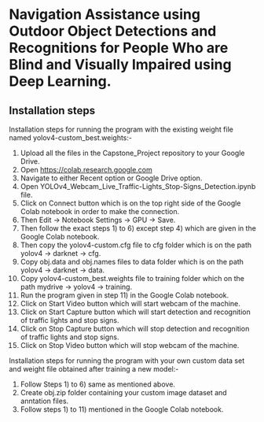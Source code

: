 # Navigation Assistance using Outdoor Object Detections and Recognitions for People Who are Blind and Visually Impaired using Deep Learning.
## Installation steps 

Installation steps for running the program with the existing weight file named yolov4-custom_best.weights:- 
1) Upload all the files in the Capstone_Project repository to your Google Drive.
2) Open https://colab.research.google.com
3) Navigate to either Recent option or Google Drive option.
4) Open YOLOv4_Webcam_Live_Traffic-Lights_Stop-Signs_Detection.ipynb file.
5) Click on Connect button which is on the top right side of the Google Colab notebook in order to make the connection.
6) Then Edit -> Notebook Settings -> GPU -> Save. 
7) Then follow the exact steps 1) to 6) except step 4) which are given in the Google Colab notebook.
8) Then copy the yolov4-custom.cfg file to cfg folder which is on the path yolov4 -> darknet -> cfg.
9) Copy obj.data and obj.names files to data folder which is on the path yolov4 -> darknet -> data.
10) Copy yolov4-custom_best.weights file to training folder which on the path mydrive -> yolov4 -> training.
11) Run the program given in step 11) in the Google Colab notebook.
12) Click on Start Video button which will start webcam of the machine.
13) Click on Start Capture button which will start detection and recognition of traffic lights and stop signs.
14) Click on Stop Capture button which will stop detection and recognition of traffic lights and stop signs. 
15) Click on Stop Video button which will stop webcam of the machine. 

Installation steps for running the program with your own custom data set and weight file obtained after training a new model:-
1) Follow Steps 1) to 6) same as mentioned above.
2) Create obj.zip folder containing your custom image dataset and anntation files.
3) Follow steps 1) to 11) mentioned in the Google Colab notebook. 
